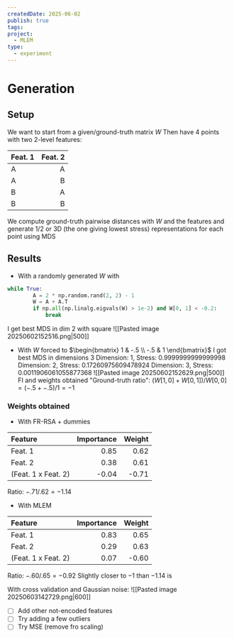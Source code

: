 ```yaml
---
createdDate: 2025-06-02
publish: true
tags: 
project:
  - MLEM
type:
  - experiment
---
```

# Generation
## Setup
We want to start from a given/ground-truth matrix $W$
Then have 4 points with two 2-level features:

| Feat. 1 | Feat. 2 |
| :------ | ------: |
| A       | A       |
| A       | B       |
| B       | A       |
| B       | B       |

We compute ground-truth pairwise distances with $W$ and the features and generate 1/2 or 3D (the one giving lowest stress) representations for each point using MDS

## Results
- With a randomly generated $W$ with 
```python
while True:
        A = 2 * np.random.rand(2, 2) - 1
        W = A + A.T
        if np.all(np.linalg.eigvals(W) > 1e-2) and W[0, 1] < -0.2:
            break
```
I get best MDS in dim 2 with square
![[Pasted image 20250602152516.png|500]]
- With $W$ forced to $\begin{bmatrix} 1 & -.5 \\ -.5 & 1 \end{bmatrix}$
I got best MDS in dimensions 3
Dimension: 1, Stress: 0.9999999999999998
Dimension: 2, Stress: 0.17260975609478924
Dimension: 3, Stress: 0.0011906061055877368
![[Pasted image 20250602152629.png|500]]
FI and weights obtained
"Ground-truth ratio": $(W[1,0] + W[0,1]) / W[0, 0] = (-.5 + -.5) / 1 = -1$ 

### Weights obtained
- With FR-RSA + dummies

| Feature             |   Importance |   Weight |
|:--------------------|-------------:|---------:|
| Feat. 1             |         0.85 |     0.62 |
| Feat. 2             |         0.38 |     0.61 |
| (Feat. 1 x Feat. 2) |        -0.04 |    -0.71 |

Ratio:  $-.71 / .62 = -1.14$

- With MLEM

| Feature             | Importance | Weight |
| :------------------ | ---------: | -----: |
| Feat. 1             |       0.83 |   0.65 |
| Feat. 2             |       0.29 |   0.63 |
| (Feat. 1 x Feat. 2) |       0.07 |  -0.60 |

Ratio:  $-.60 / .65 = -0.92$
Slightly closer to $-1$ than $-1.14$ is

With cross validation and Gaussian noise:
![[Pasted image 20250603142729.png|600]]
- [ ] Add other not-encoded features
- [ ] Try adding a few outliers
- [ ] Try MSE (remove fro scaling)